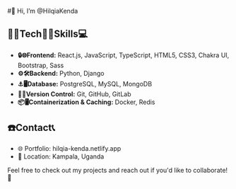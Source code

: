 #👋 Hi, I’m @HilqiaKenda

 ## 👨‍💻Tech🧑‍💻Skills💻
  - **🔒🌐Frontend:** React.js, JavaScript, TypeScript, HTML5, CSS3, Chakra UI, Bootstrap, Sass
  - **⚙️🛠️Backend:** Python, Django
  - **⚓🖥Database:** PostgreSQL, MySQL, MongoDB
  - **🚦🚥Version Control:** Git, GitHub, GitLab
  - **📦🖥️Containerization & Caching:** Docker, Redis

## ☎️**Contact**📞
  - 🌐 Portfolio: hilqia-kenda.netlify.app
  - 📍 Location: Kampala, Uganda
  
Feel free to check out my projects and reach out if you'd like to collaborate! 🚀

